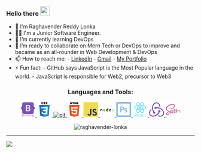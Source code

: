 ### Hello there <img src="https://media.giphy.com/media/hvRJCLFzcasrR4ia7z/giphy.gif" width="25px" height="25px">
<!-- <img src="https://media.giphy.com/media/hvRJCLFzcasrR4ia7z/giphy.gif" width="5px"> -->

- 👋 I'm Raghavender Reddy Lonka
- 🧑‍💻 I'm a Junior Software Engineer.
- 🌱 I’m currently learning DevOps
- 👯 I’m ready to collaborate on Mern Tech or DevOps to improve and became as an all-rounder in Web Development & DevOps
- 📫 How to reach me: 
      - <a href="https://www.linkedin.com/in/raghavender-reddy-lonka-a34491203/" target="_blank">LinkedIn</a>
      - <a href="mailto:raghavenderreddylonka.1@gmail.com" target="_blank">Gmail</a>
      - <a href="https://raghavender-lonka.netlify.app/" target="_blank">My Portfolio</a>
- ⚡ Fun fact:
      - GitHub says JavaScript is the Most Popular language in the world.
      - JavaScript is responsible for Web2, precursor to Web3   

<h3 align="center">Languages and Tools:</h3>
<p align="center"> <a href="https://getbootstrap.com" target="_blank" rel="noreferrer"> <img src="https://raw.githubusercontent.com/devicons/devicon/master/icons/bootstrap/bootstrap-plain-wordmark.svg" alt="bootstrap" width="40" height="40"/> </a> <a href="https://www.w3schools.com/css/" target="_blank" rel="noreferrer"> <img src="https://raw.githubusercontent.com/devicons/devicon/master/icons/css3/css3-original-wordmark.svg" alt="css3" width="40" height="40"/> </a> <a href="https://git-scm.com/" target="_blank" rel="noreferrer"> <img src="https://www.vectorlogo.zone/logos/git-scm/git-scm-icon.svg" alt="git" width="40" height="40"/> </a> <a href="https://www.w3.org/html/" target="_blank" rel="noreferrer"> <img src="https://raw.githubusercontent.com/devicons/devicon/master/icons/html5/html5-original-wordmark.svg" alt="html5" width="40" height="40"/> </a> <a href="https://developer.mozilla.org/en-US/docs/Web/JavaScript" target="_blank" rel="noreferrer"> <img src="https://raw.githubusercontent.com/devicons/devicon/master/icons/javascript/javascript-original.svg" alt="javascript" width="40" height="40"/> </a> <a href="https://nodejs.org" target="_blank" rel="noreferrer"> <img src="https://raw.githubusercontent.com/devicons/devicon/master/icons/nodejs/nodejs-original-wordmark.svg" alt="nodejs" width="40" height="40"/> </a> <a href="https://www.photoshop.com/en" target="_blank" rel="noreferrer"> <img src="https://raw.githubusercontent.com/devicons/devicon/master/icons/photoshop/photoshop-line.svg" alt="photoshop" width="40" height="40"/> </a> <a href="https://reactjs.org/" target="_blank" rel="noreferrer"> <img src="https://raw.githubusercontent.com/devicons/devicon/master/icons/react/react-original-wordmark.svg" alt="react" width="40" height="40"/> </a> <a href="https://redux.js.org" target="_blank" rel="noreferrer"> <img src="https://raw.githubusercontent.com/devicons/devicon/master/icons/redux/redux-original.svg" alt="redux" width="40" height="40"/> </a> <a href="https://sass-lang.com" target="_blank" rel="noreferrer"> <img src="https://raw.githubusercontent.com/devicons/devicon/master/icons/sass/sass-original.svg" alt="sass" width="40" height="40"/> </a> </p>

<p align="center"><img align="center" src="https://github-readme-streak-stats.herokuapp.com/?user=raghavender-lonka&" alt="raghavender-lonka" /></p>

<!-- <p align="center">&nbsp;<img align="center" src="https://github-readme-stats.vercel.app/api?username=raghavender-lonka&show_icons=true&locale=en" alt="raghavender-lonka" /></p> -->

---
[![](https://visitcount.itsvg.in/api?id=Raghavender-lonka&icon=0&color=0)](https://visitcount.itsvg.in)











<!--
**Raghavender-lonka/Raghavender-lonka** is a ✨ _special_ ✨ repository because its `README.md` (this file) appears on your GitHub profile.

Here are some ideas to get you started:

- 🔭 I’m currently working on ...
- 🌱 I’m currently learning ...
- 👯 I’m looking to collaborate on ...
- 🤔 I’m looking for help with ...
- 💬 Ask me about ...
- 📫 How to reach me: ...
- 😄 Pronouns: ...
- ⚡ Fun fact: ...
-->
